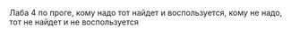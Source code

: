 Лаба 4 по проге, кому надо тот найдет и воспользуется, кому не надо, тот не найдет и не воспользуется
